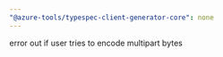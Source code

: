 ```yaml
---
"@azure-tools/typespec-client-generator-core": none
---
```


error out if user tries to encode multipart bytes
